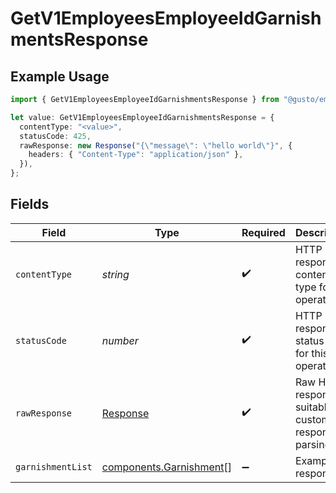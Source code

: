 # GetV1EmployeesEmployeeIdGarnishmentsResponse

## Example Usage

```typescript
import { GetV1EmployeesEmployeeIdGarnishmentsResponse } from "@gusto/embedded-api/models/operations/getv1employeesemployeeidgarnishments.js";

let value: GetV1EmployeesEmployeeIdGarnishmentsResponse = {
  contentType: "<value>",
  statusCode: 425,
  rawResponse: new Response("{\"message\": \"hello world\"}", {
    headers: { "Content-Type": "application/json" },
  }),
};
```

## Fields

| Field                                                                 | Type                                                                  | Required                                                              | Description                                                           |
| --------------------------------------------------------------------- | --------------------------------------------------------------------- | --------------------------------------------------------------------- | --------------------------------------------------------------------- |
| `contentType`                                                         | *string*                                                              | :heavy_check_mark:                                                    | HTTP response content type for this operation                         |
| `statusCode`                                                          | *number*                                                              | :heavy_check_mark:                                                    | HTTP response status code for this operation                          |
| `rawResponse`                                                         | [Response](https://developer.mozilla.org/en-US/docs/Web/API/Response) | :heavy_check_mark:                                                    | Raw HTTP response; suitable for custom response parsing               |
| `garnishmentList`                                                     | [components.Garnishment](../../models/components/garnishment.md)[]    | :heavy_minus_sign:                                                    | Example response                                                      |